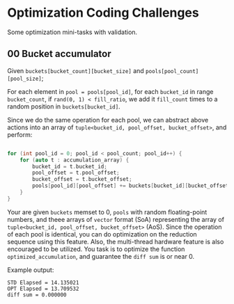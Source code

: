 
# Optimization Coding Challenges

Some optimization mini-tasks with validation.

## 00 Bucket accumulator

Given `buckets[bucket_count][bucket_size]` and `pools[pool_count][pool_size]`;

For each element in `pool = pools[pool_id]`, for each `bucket_id` in range `bucket_count`, if `rand(0, 1) < fill_ratio`, we add it `fill_count` times to a random position in `buckets[bucket_id]`.

Since we do the same operation for each pool, we can abstract above actions into an array of `tuple<bucket_id, pool_offset, bucket_offset>`, and perform:

``` c++

for (int pool_id = 0; pool_id < pool_count; pool_id++) {
    for (auto t : accumulation_array) {
        bucket_id = t.bucket_id;
        pool_offset = t.pool_offset;
        bucket_offset = t.bucket_offset;
        pools[pool_id][pool_offset] += buckets[bucket_id][bucket_offset];
    }
}

```

Your are given `buckets` memset to 0, `pools` with random floating-point numbers, and theee arrays of `vector` format (SoA) representing the array of `tuple<bucket_id, pool_offset, bucket_offset>` (AoS). Since the operation of each pool is identical, you can do optimization on the reduction sequence using this feature. Also, the multi-thread hardware feature is also encouraged to be utilized. You task is to optimize the function `optimized_accumulation`, and guarantee the `diff sum` is or near 0.

Example output:

```
STD Elapsed = 14.135021
OPT Elapsed = 13.709532
diff sum = 0.000000
```
